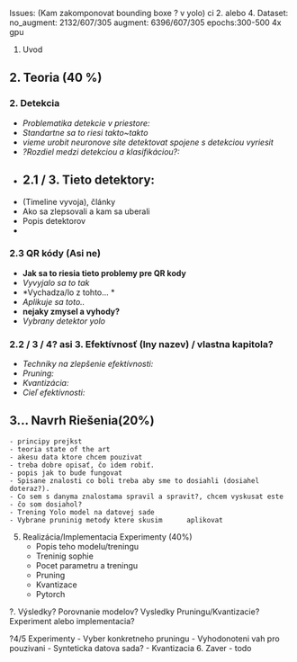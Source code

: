Issues:
	(Kam zakomponovat bounding boxe ? v yolo) ci 2. alebo 4.
Dataset:
	no_augment: 2132/607/305
	augment: 6396/607/305
epochs:300-500
4x gpu

1. Uvod

## 2. Teoria (40 %)

### 2. Detekcia
- *Problematika detekcie v priestore:*
- *Standartne sa to riesi takto~takto*
- *vieme urobit neuronove site detektovat spojene s detekciou vyriesit*
- *?Rozdiel medzi detekciou a klasifikáciou?:*
- ## 2.1 / 3. Tieto detektory:
- (Timeline vyvoja),  články
- Ako sa zlepsovali a kam sa uberali
- Popis detektorov
- 
### 2.3 QR kódy (Asi ne)
- **Jak sa to riesia tieto problemy pre QR kody**
- *Vyvyjalo sa to tak*
- *Vychadza/lo z tohto... *
- *Aplikuje sa toto..*
- **nejaky zmysel a vyhody?**
- *Vybrany detektor yolo*
  
### 2.2 / 3 / 4? asi 3. Efektívnosť (Iny nazev) / vlastna kapitola?
- *Techniky na zlepšenie efektívnosti:*
- *Pruning:*
- *Kvantizácia:*
- *Cieľ efektívnosti:*

## 3... Navrh Riešenia(20%)
   	- principy prejkst
   	- teoria state of the art
   	- akesu data ktore chcem pouzivat
   	- treba dobre opisať, čo idem robiť.
	- popis jak to bude fungovat
 	- Spisane znalosti co boli treba aby sme to dosiahli (dosiahel doteraz?).
	- Co sem s danyma znalostama spravil a spravit?, chcem vyskusat este
	- čo som dosiahol? 
	- Trening Yolo model na datovej sade
	- Vybrane pruninig metody ktere skusim 		aplikovat
	
  	




5. Realizácia/Implementacia Experimenty (40%) 
	- Popis teho modelu/treningu
	- Treninig sophie
	- Pocet parametru a treningu
	- Pruning 
	- Kvantizace
	- Pytorch

?. Výsledky? Porovnanie modelov? Vysledky Pruningu/Kvantizacie? Experiment alebo implementacia?

?4/5 Experimenty
	-  Vyber konkretneho pruningu 
	-  Vyhodonoteni vah pro pouzivani
	-  Synteticka datova sada?
	-  Kvantizacia
6. Zaver
	- todo	
